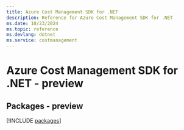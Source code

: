 ```yaml
---
title: Azure Cost Management SDK for .NET
description: Reference for Azure Cost Management SDK for .NET
ms.date: 10/23/2024
ms.topic: reference
ms.devlang: dotnet
ms.service: costmanagement
---
```

# Azure Cost Management SDK for .NET - preview
## Packages - preview
[!INCLUDE [packages](cost-management-index.md)]